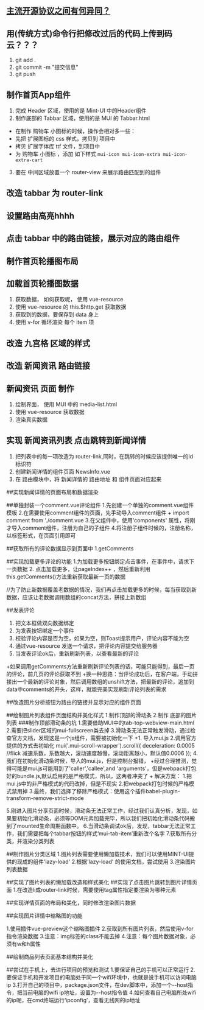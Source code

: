 
## [主流开源协议之间有何异同？](https://www.zhihu.com/question/19568896)

## 用(传统方式)命令行把修改过后的代码上传到码云？？？
1. git add .
2. git commit -m "提交信息"
3. git push

## 制作首页App组件
1. 完成 Header 区域，使用的是 Mint-UI 中的Header组件
2. 制作底部的 Tabbar 区域，使用的是 MUI 的 Tabbar.html
 + 在制作 购物车 小图标的时候，操作会相对多一些：
 + 先把 扩展图标的 css 样式，拷贝到 项目中
 + 拷贝 扩展字体库 ttf 文件，到项目中
 + 为 购物车 小图标 ，添加 如下样式 `mui-icon mui-icon-extra mui-icon-extra-cart`
3. 要在 中间区域放置一个 router-view 来展示路由匹配到的组件

## 改造 tabbar 为 router-link

## 设置路由高亮hhhh

## 点击 tabbar 中的路由链接，展示对应的路由组件

## 制作首页轮播图布局

## 加载首页轮播图数据
1. 获取数据， 如何获取呢， 使用 vue-resource
2. 使用 vue-resource 的 this.$http.get 获取数据
3. 获取到的数据，要保存到 data 身上
4. 使用 v-for 循环渲染 每个 item 项
   
## 改造 九宫格 区域的样式

## 改造 新闻资讯 路由链接

## 新闻资讯 页面 制作
1. 绘制界面， 使用 MUI 中的 media-list.html
2. 使用 vue-resource 获取数据
3. 渲染真实数据

## 实现 新闻资讯列表 点击跳转到新闻详情
1. 把列表中的每一项改造为 router-link,同时，在跳转的时候应该提供唯一的Id标识符
2. 创建新闻详情的组件页面  NewsInfo.vue
3. 在 路由模块中，将 新闻详情的 路由地址 和 组件页面对应起来

##实现新闻详情的页面布局和数据渲染


##单独封装一个comment.vue评论组件
1.先创建一个单独的comment.vue组件模板
2.在需要使用comment组件的页面，先手动导入comment组件 +  import comment from './comment.vue
3.在父组件中，使用'components' 属性，将刚才导入comment组件，注册为自己的子组件
4.将注册子组件时候的，注册名称，以标签形式，在页面引用即可

##获取所有的评论数据显示到页面中
1.getComments

##实现加载更多评论的功能
1.为加载更多按钮绑定点击事件，在事件中，请求下一页数据
2. 点击加载更多，让pageIndex++ ，然后重新利用this.getComments()方法重新获取最新一页的数据


//为了防止新数据覆盖老数据的情况，我们再点击加载更多的时候，每当获取到新数据，应该让老数据调用数组的concat方法，拼接上新数组


##发表评论
1. 把文本框做双向数据绑定
2. 为发表按钮绑定一个事件
3. 校验评论内容是否为空，如果为空，则Toast提示用户，评论内容不能为空
4. 通过vue-resource 发送一个请求，把评论内容提交给服务器
5. 当发表评论ok后，重新刷新列表，以查看最新的评论

 +如果调用getComments方法重新刷新评论列表的话，可能只能得到，最后一页的评论，前几页的评论获取不到 
 +换一种思路：当评论成功后，在客户端，手动拼接出一个最新的评论对象，然后调用数组的unshift方法，把最新的评论，追加到data中comments的开头，这样，就能完美实现刷新评论列表的需求


 ##改造图片分析按钮为路由的链接并显示对应的组件页面

 ##绘制图片列表组件页面结构并美化样式
1.制作顶部的滑动条
2.制作 底部的图片列表
###制作顶部滑动条的坑
1.需要借助MUI中的tab-top-webview-main.html
2.需要把slider区域的mui-fullscreen类去掉
3.滑动条无法正常触发滑动，通过检查官方文档，发现这是一个js组件，需要被初始化一下
    +1. 导入mui.js
    2.调用官方提供的方式去初始化
    mui('.mui-scroll-wrapper').scroll({
	    deceleration: 0.0005 //flick 减速系数，系数越大，滚动速度越慢，滚动距离越小，默认值0.0006
    });
4.我们在初始化滑动条时候，导入的mui.js，但是控制台报错，
    +经过合理推测，觉得可能是mui.js可能用到了'caller','callee',and 'arguments'，但是webpack打包好的bundle.js,默认启用的是严格模式，所以，这两者冲突了
    + 解决方案： 1.把mui.js中的非严格模式的代码改掉，但是不现实
                2.把webpack打包时候的严格模式禁用掉
                3.最终，我们选择了移除严格模式：使用这个插件babel-plugin-transform-remove-strict-mode


5.刚进入图片分享页面时候，滑动条无法正常工作，经过我们认真分析，发现，如果要初始化滑动条，必须等DOM元素加载完毕，所以我们把初始化滑动条代码搬到了mounted生命周期函数中。
6.当滑动条调试ok后，发现，tabbar无法正常工作，我们需要把每个tabbar按钮的样式‘mui-tab-item’重新改个名字
7.获取所有分类，并渲染分类列表


##制作图片分类区域
1.图片列表需要使用懒加载技术，我们可以使用MINT-UI提供的现成的组件'lazy-load'
2.根据'lazy-load' 的使用文档，尝试使用
3.渲染图片列表数据

##实现了图片列表的懒加载改造和样式美化
##实现了点击图片跳转到图片详情页面
1.在改造li成router-link时候，需要使用tag属性指定要渲染为哪种元素

##实现详情页面的布局和美化，同时修改渲染图片数据


##实现图片详情中缩略图的功能

1.使用插件vue-preview这个缩略图插件
2.获取到所有图片列表，然后使用v-for指令渲染数据
3.注意：img标签的class不能去掉
4.注意：每个图片数据对象，必须有w和h属性



##绘制商品列表页面基本结构并美化

##尝试在手机上，去进行项目的预览和测试
1.要保证自己的手机可以正常运行
2.要保证手机和开发项目的电脑处于同一个wifi环境中，也就是说手机可以访问电脑ip
3.打开自己的项目中，package.json文件，在dev脚本中，添加一个--host指令，把当前电脑的wifi ip地址，设置为--host指令值
4.如何查看自己电脑所处wifi的ip呢，在cmd终端运行‘ipconfig’，查看无线网的ip地址































